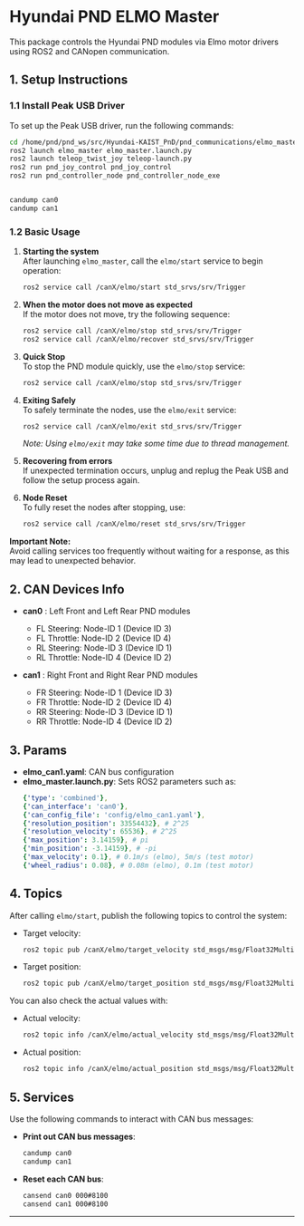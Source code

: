 # Hyundai PND ELMO Master

This package controls the Hyundai PND modules via Elmo motor drivers using ROS2 and CANopen communication.

## 1. Setup Instructions

### 1.1 Install Peak USB Driver

To set up the Peak USB driver, run the following commands:
```bash
cd /home/pnd/pnd_ws/src/Hyundai-KAIST_PnD/pnd_communications/elmo_master && ./init_peakusb.sh
ros2 launch elmo_master elmo_master.launch.py
ros2 launch teleop_twist_joy teleop-launch.py 
ros2 run pnd_joy_control pnd_joy_control
ros2 run pnd_controller_node pnd_controller_node_exe 


candump can0
candump can1
```

### 1.2 Basic Usage

1. **Starting the system**  
   After launching `elmo_master`, call the `elmo/start` service to begin operation:
   ```bash
   ros2 service call /canX/elmo/start std_srvs/srv/Trigger
   ```
   
2. **When the motor does not move as expected**  
   If the motor does not move, try the following sequence:
   ```bash
   ros2 service call /canX/elmo/stop std_srvs/srv/Trigger
   ros2 service call /canX/elmo/recover std_srvs/srv/Trigger
   ```

3. **Quick Stop**  
   To stop the PND module quickly, use the `elmo/stop` service:
   ```bash
   ros2 service call /canX/elmo/stop std_srvs/srv/Trigger
   ```

4. **Exiting Safely**  
   To safely terminate the nodes, use the `elmo/exit` service:
   ```bash
   ros2 service call /canX/elmo/exit std_srvs/srv/Trigger
   ```
   *Note: Using `elmo/exit` may take some time due to thread management.*

5. **Recovering from errors**  
   If unexpected termination occurs, unplug and replug the Peak USB and follow the setup process again.

6. **Node Reset**  
   To fully reset the nodes after stopping, use:
   ```bash
   ros2 service call /canX/elmo/reset std_srvs/srv/Trigger
   ```

**Important Note:**  
Avoid calling services too frequently without waiting for a response, as this may lead to unexpected behavior.

## 2. CAN Devices Info

- **can0** : Left Front and Left Rear PND modules  
   - FL Steering: Node-ID 1 (Device ID 3)  
   - FL Throttle: Node-ID 2 (Device ID 4)  
   - RL Steering: Node-ID 3 (Device ID 1)  
   - RL Throttle: Node-ID 4 (Device ID 2)  

- **can1** : Right Front and Right Rear PND modules  
   - FR Steering: Node-ID 1 (Device ID 3)  
   - FR Throttle: Node-ID 2 (Device ID 4)  
   - RR Steering: Node-ID 3 (Device ID 1)  
   - RR Throttle: Node-ID 4 (Device ID 2)  

## 3. Params

- **elmo_can1.yaml**: CAN bus configuration
- **elmo_master.launch.py**: Sets ROS2 parameters such as:
  ```yaml
  {'type': 'combined'},
  {'can_interface': 'can0'},
  {'can_config_file': 'config/elmo_can1.yaml'},
  {'resolution_position': 33554432}, # 2^25
  {'resolution_velocity': 65536}, # 2^25
  {'max_position': 3.14159}, # pi
  {'min_position': -3.14159}, # -pi
  {'max_velocity': 0.1}, # 0.1m/s (elmo), 5m/s (test motor)
  {'wheel_radius': 0.08}, # 0.08m (elmo), 0.1m (test motor)
  ```

## 4. Topics

After calling `elmo/start`, publish the following topics to control the system:

- Target velocity:
  ```bash
  ros2 topic pub /canX/elmo/target_velocity std_msgs/msg/Float32MultiArray
  ```
  
- Target position:
  ```bash
  ros2 topic pub /canX/elmo/target_position std_msgs/msg/Float32MultiArray
  ```

You can also check the actual values with:

- Actual velocity:
  ```bash
  ros2 topic info /canX/elmo/actual_velocity std_msgs/msg/Float32MultiArray
  ```
  
- Actual position:
  ```bash
  ros2 topic info /canX/elmo/actual_position std_msgs/msg/Float32MultiArray
  ```

## 5. Services

Use the following commands to interact with CAN bus messages:

- **Print out CAN bus messages**:
  ```bash
  candump can0
  candump can1
  ```

- **Reset each CAN bus**:
  ```bash
  cansend can0 000#8100
  cansend can1 000#8100
  ```
---
